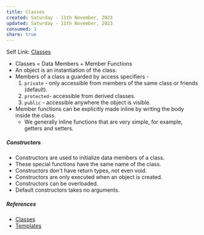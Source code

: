 ```yaml
---
title: Classes
created: Saturday - 11th November, 2023
updated: Saturday - 11th November, 2023
consumed: 1
share: true
---
```


Self Link: [Classes](Classes.md)

* Classes = Data Members + Member Functions
* An object is an instantiation of the class.
* Members of a class a guarded by access specifiers - 
  1. `private` - only accessible from members of the same class or friends (default).
  1. `protected`- accessible from derived classes.
  1. `public` - accessible anywhere the object is visible.
* Member functions can be explicitly made inline by writing the body inside the class.
  * We generally inline functions that are very simple, for example, getters and setters.

##### Constructors

* Constructors are used to initialize data members of a class.
* These special functions have the same name of the class.
* Constructors don't have return types, not even void.
* Constructors are only executed when an object is created.
* Constructors can be overloaded.
* Default constructors takes no arguments.

##### References

* [Classes](https://cplusplus.com/doc/tutorial/classes/)
* [Templates](https://cplusplus.com/doc/tutorial/templates/)
